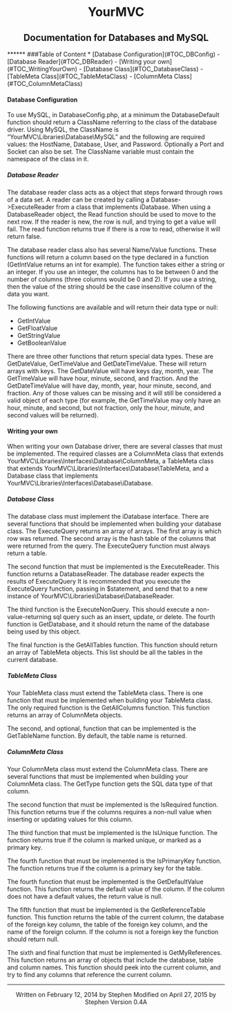 <h1 style="text-align:center">YourMVC</h1>
<h2 style="text-align:center">Documentation for Databases and MySQL</h2>
******
###Table of Content
* [Database Configuration](#TOC_DBConfig)
    - [Database Reader](#TOC_DBReader)
- [Writing your own](#TOC_WritingYourOwn)
    - [Database Class](#TOC_DatabaseClass)
    - [TableMeta Class](#TOC_TableMetaClass)
    - [ColumnMeta Class](#TOC_ColumnMetaClass)

<h4 id="TOC_DBConfig">Database Configuration</h4>

To use MySQL, in DatabaseConfig.php, at a minimum the DatabaseDefault function should return a ClassName referring to the class of the database driver. Using MySQL, the ClassName is “YourMVC\Libraries\Database\MySQL” and the following are required values: the HostName, Database, User, and Password. Optionally a Port and Socket can also be set. The ClassName variable must contain the namespace of the class in it.

<h5 id="TOC_DBReader">Database Reader</h5>

The database reader class acts as a object that steps forward through rows of a data set. A reader can be created by calling a Database->ExecuteReader from a class that implements iDatabase. When using a DatabaseReader object, the Read function should be used to move to the next row. If the reader is new, the row is null, and trying to get a value will fail. The read function returns true if there is a row to read, otherwise it will return false.

The database reader class also has several Name/Value functions. These functions will return a column based on the type declared in a function (GetIntValue returns an int for example). The function takes either a string or an integer. If you use an integer, the columns has to be between 0 and the number of columns (three columns would be 0 and 2). If you use a string, then the value of the string should be the case insensitive column of the data you want.

The following functions are available and will return their data type or null:

- GetIntValue
- GetFloatValue
- GetStringValue
- GetBooleanValue

There are three other functions that return special data types. These are GetDateValue, GetTimeValue and GetDateTimeValue. These will return arrays with keys. The GetDateValue will have keys day, month, year. The GetTimeValue will have hour, minute, second, and fraction. And the GetDateTimeValue will have day, month, year, hour minute, second, and fraction. Any of those values can be missing and it will still be considered a valid object of each type (for example, the GetTimeValue may only have an hour, minute, and second, but not fraction, only the hour, minute, and second values will be returned).

<h4 id="TOC_WritingYourOwn">Writing your own</h4>

When writing your own Database driver, there are several classes that must be implemented. The required classes are a ColumnMeta class that extends YourMVC\Libraries\Interfaces\Database\ColumnMeta, a TableMeta class that extends YourMVC\Libraries\Interfaces\Database\TableMeta, and a Database class that implements YourMVC\Libraries\Interfaces\Database\iDatabase.

<h5 id="TOC_DatabaseClass">Database Class</h5>

The database class must implement the iDatabase interface. There are several functions that should be implemented when building your database class. The ExecuteQuery returns an array of arrays. The first array is which row was returned. The second array is the hash table of the columns that were returned from the query. The ExecuteQuery function must always return a table.

The second function that must be implemented is the ExecuteReader. This function returns a DatabaseReader. The database reader expects the results of ExecuteQuery It is recommended that you execute the ExecuteQuery function, passing in $statement, and send that to a new instance of YourMVC\Libraries\Database\DatabaseReader.

The third function is the ExecuteNonQuery. This should execute a non-value-returning sql query such as an insert, update, or delete.
The fourth function is GetDatabase, and it should return the name of the database being used by this object.

The final function is the GetAllTables function. This function should return an array of TableMeta objects. This list should be all the tables in the current database.

<h5 id="TOC_TableMetaClass">TableMeta Class</h5>

Your TableMeta class must extend the TableMeta class. There is one function that must be implemented when building your TableMeta class. The only required function is the GetAllColumns function. This function returns an array of ColumnMeta objects.

The second, and optional, function that can be implemented is the GetTableName function. By default, the table name is returned.

<h5 id="TOC_ColumnMetaClass">ColumnMeta Class</h5>

Your ColumnMeta class must extend the ColumnMeta class. There are several functions that must be implemented when building your ColumnMeta class. The GetType function gets the SQL data type of that column.

The second function that must be implemented is the IsRequired function. This function returns true if the columns requires a non-null value when inserting or updating values for this column.

The third function that must be implemented  is the IsUnique function. The function returns true if the column is marked unique, or marked as a primary key.

The fourth function that must be implemented is the IsPrimaryKey function. The function returns true if the column is a primary key for the table.

The fourth function that must be implemented is the GetDefaultValue function. This function returns the default value of the column. If the column does not have a default values, the return value is null.

The fifth function that must be implemented is the GetReferenceTable function. This function returns the table of the current column, the database of the foreign key column, the table of the foreign key column, and the name of the foreign column. If the column is not a foreign key the function should return null.

The sixth and final function that must be implemented is GetMyReferences. This function returns an array of objects that include the database, table and column names. This function should peek into the current column, and try to find any columns that reference the current column.

******
<p class="footer" style="text-align:center">
Written on February 12, 2014 by Stephen
Modified on April 27, 2015 by Stephen
Version 0.4A
</p>
